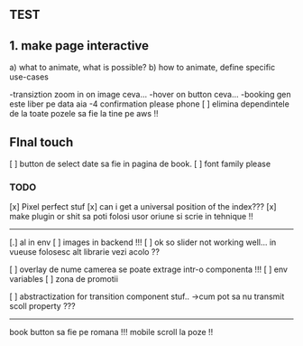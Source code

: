 ## TEST

## 1. make page interactive

a) what to animate, what is possible?
b) how to animate, define specific use-cases

-transiztion zoom in on image ceva...
-hover on button ceva...
-booking gen este liber pe data aia
-4 confirmation please phone 
[ ] elimina dependintele de la toate pozele sa fie la tine pe aws !!

## FInal touch
[ ] button de select date sa fie in pagina de book.
[ ] font family please


### TODO

[x] Pixel perfect stuf
    [x] can i get a universal position of the index???
    [x] make plugin or shit sa poti folosi usor oriune si scrie in tehnique !!

------
[.] al in env
[ ] images in backend !!!
[ ] ok so slider not working well...
in vueuse folosesc alt librarie vezi acolo ??

[ ] overlay de nume camerea se poate extrage intr-o componenta !!!
[ ] env variables
[ ] zona de promotii

[ ] abstractization for transition component stuf..
    ->cum pot sa nu transmit scoll property ???


----
book button sa fie pe romana !!!
mobile scroll la poze !!